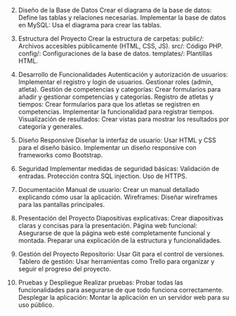 2. Diseño de la Base de Datos
Crear el diagrama de la base de datos: Define las tablas y relaciones necesarias.
Implementar la base de datos en MySQL: Usa el diagrama para crear las tablas.

3. Estructura del Proyecto
Crear la estructura de carpetas:
public/: Archivos accesibles públicamente (HTML, CSS, JS).
src/: Código PHP.
config/: Configuraciones de la base de datos.
templates/: Plantillas HTML.

4. Desarrollo de Funcionalidades
Autenticación y autorización de usuarios:
Implementar el registro y login de usuarios.
Gestionar roles (admin, atleta).
Gestión de competencias y categorías:
Crear formularios para añadir y gestionar competencias y categorías.
Registro de atletas y tiempos:
Crear formularios para que los atletas se registren en competencias.
Implementar la funcionalidad para registrar tiempos.
Visualización de resultados:
Crear vistas para mostrar los resultados por categoría y generales.

5. Diseño Responsive
Diseñar la interfaz de usuario:
Usar HTML y CSS para el diseño básico.
Implementar un diseño responsive con frameworks como Bootstrap.

6. Seguridad
Implementar medidas de seguridad básicas:
Validación de entradas.
Protección contra SQL injection.
Uso de HTTPS.

7. Documentación
Manual de usuario:
Crear un manual detallado explicando cómo usar la aplicación.
Wireframes:
Diseñar wireframes para las pantallas principales.

8. Presentación del Proyecto
Diapositivas explicativas:
Crear diapositivas claras y concisas para la presentación.
Página web funcional:
Asegurarse de que la página web esté completamente funcional y montada.
Preparar una explicación de la estructura y funcionalidades.

9. Gestión del Proyecto
Repositorio:
Usar Git para el control de versiones.
Tablero de gestión:
Usar herramientas como Trello para organizar y seguir el progreso del proyecto.

10. Pruebas y Despliegue
Realizar pruebas:
Probar todas las funcionalidades para asegurarse de que todo funciona correctamente.
Desplegar la aplicación:
Montar la aplicación en un servidor web para su uso público.